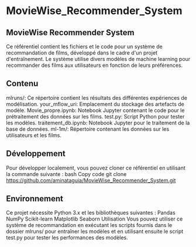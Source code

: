 # MovieWise_Recommender_System
## MovieWise Recommender System
Ce référentiel contient les fichiers et le code pour un système de recommandation de films, développé dans le cadre d'un projet d'entraînement. Le système utilise divers modèles de machine learning pour recommander des films aux utilisateurs en fonction de leurs préférences.

## Contenu
mlruns/: Ce répertoire contient les résultats des différentes expériences de modélisation.
your_mflow_uri: Emplacement du stockage des artefacts de modèle.
Movie_propre.ipynb: Notebook Jupyter contenant le code pour le prétraitement des données sur les films.
test.py: Script Python pour tester les modèles.
traitement_db.ipynb: Notebook Jupyter pour le traitement de la base de données.
ml-1m/: Répertoire contenant les données sur les utilisateurs et les films.

## Développement
Pour développer localement, vous pouvez cloner ce référentiel en utilisant la commande suivante :
bash
Copy code
git clone https://github.com/aminataguia/MovieWise_Recommender_System.git

## Environnement
Ce projet nécessite Python 3.x et les bibliothèques suivantes :
Pandas
NumPy
Scikit-learn
Matplotlib
Seaborn
Utilisation
Vous pouvez utiliser ce système de recommandation en exécutant les scripts fournis dans le dossier mlruns/ pour entraîner les modèles et en utilisant ensuite le script test.py pour tester les performances des modèles.
